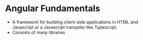 # Angular Fundamentals
* A framework for building client-side applications in HTML and Javascript or a Javascript transpiler like Typescript.
* Consists of many libraries